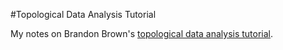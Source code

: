 #Topological Data Analysis Tutorial

My notes on Brandon Brown's [topological data analysis tutorial][tut-page].

[tut-page]: http://outlace.com/TDApart2.html
